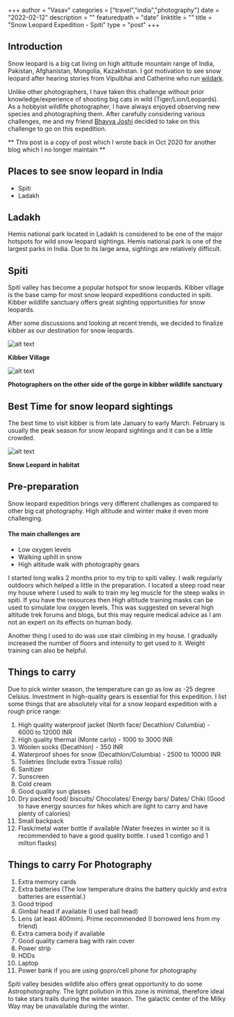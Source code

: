+++
author = "Vasav"
categories = ["travel","india","photography"]
date = "2022-02-12"
description = ""
featuredpath = "date"
linktitle = ""
title = "Snow Leopard Expedition - Spiti"
type = "post"
+++

## Introduction
Snow leopard is a big cat living on high altitude mountain range of India, Pakistan, Afghanistan, Mongolia, Kazakhstan. I got motivation to see snow leopard after hearing stories from Vipulbhai and Catherine who run [wildark](https://www.instagram.com/vipul_ramanuj/?hl=en).

Unlike other photographers, I have taken this challenge without prior knowledge/experience of shooting big cats in wild (Tiger/Lion/Leopards). As a hobbyist wildlife photographer, I have always enjoyed observing new species and photographing them. After carefully considering various challenges, me and my friend [Bhavya Joshi](https://www.instagram.com/bhavyajoshi0/?hl=en) decided to take on this challenge to go on this expedition.

** This post is a copy of post which I wrote back in Oct 2020 for another blog which I no longer maintain **

## Places to see snow leopard in India
* Spiti
* Ladakh

## Ladakh

Hemis national park located in Ladakh is considered to be one of the major hotspots for wild snow leopard sightings. Hemis national park is one of the largest parks in India. Due to its large area, sightings are relatively difficult.

## Spiti

Spiti valley has become a popular hotspot for snow leopards. Kibber village is the base camp for most snow leopard expeditions conducted in spiti. Kibber wildlife sanctuary offers great sighting opportunities for snow leopards.

After some discussions and looking at recent trends, we decided to finalize kibber as our destination for snow leopards.

![alt text](https://drive.google.com/uc?export=view&id=1SEaPA7DyREVPaJRr2IkCqb_w167GfPhj)

**Kibber Village**

![alt text](https://drive.google.com/uc?export=view&id=1l4OrsEZkqrh-BPLmzoZ4O53QwN2mBII0)

**Photographers on the other side of the gorge in kibber wildlife sanctuary**

## Best Time for snow leopard sightings
The best time to visit kibber is from late January to early March. February is usually the peak season for snow leopard sightings and it can be a little crowded.

![alt text](https://drive.google.com/uc?export=view&id=14hhUUaxQWchcawiHwqis0IPWtE0R4nQu)

**Snow Leopard in habitat**

## Pre-preparation
Snow leopard expedition brings very different challenges as compared to other big cat photography. High altitude and winter make it even more challenging.

#### The main challenges are
* Low oxygen levels
* Walking uphill in snow
* High altitude walk with photography gears

I started long walks 2 months prior to my trip to spiti valley. I walk regularly outdoors which helped a little in the preparation. I located a steep road near my house where I used to walk to train my leg muscle for the steep walks in spiti. If you have the resources then High altitude training masks can be used to simulate low oxygen levels. This was suggested on several high altitude trek forums and blogs, but this may require medical advice as I am not an expert on its effects on human body.

Another thing I used to do was use stair climbing in my house. I gradually increased the number of floors and intensity to get used to it. Weight training can also be helpful.

## Things to carry
Due to pick winter season, the temperature can go as low as -25 degree Celsius. Investment in high-quality gears is essential for this expedition. I list some things that are absolutely vital for a snow leopard expedition with a rough price range:
1. High quality waterproof jacket (North face/ Decathlon/ Columbia) - 6000 to 12000 INR
2. High quality thermal (Monte carlo) - 1000 to 3000 INR
3. Woolen socks (Decathlon) - 350 INR
4. Waterproof shoes for snow (Decathlon/Columbia) - 2500 to 10000 INR
5. Toiletries (Include extra Tissue rolls)
6. Sanitizer
7. Sunscreen
8. Cold cream
9. Good quality sun glasses
10. Dry packed food/ biscuits/ Chocolates/ Energy bars/ Dates/ Chiki (Good to have energy sources for hikes which are light to carry and have plenty of calories)
11. Small backpack
12. Flask/metal water bottle if available (Water freezes in winter so it is recommended to have a good quality bottle. I used 1 contigo and 1 milton flasks)

## Things to carry For Photography
1. Extra memory cards
2. Extra batteries (The low temperature drains the battery quickly and extra batteries are essential.)
3. Good tripod
4. Gimbal head if available (I used ball head)
5. Lens (at least 400mm). Prime recommended (I borrowed lens from my friend)
6. Extra camera body if available
7. Good quality camera bag with rain cover
8. Power strip
9. HDDs
10. Laptop
11. Power bank if you are using gopro/cell phone for photography

Spiti valley besides wildlife also offers great opportunity to do some Astrophotography. The light pollution in this zone is minimal, therefore ideal to take stars trails during the winter season. The galactic center of the Milky Way may be unavailable during the winter.